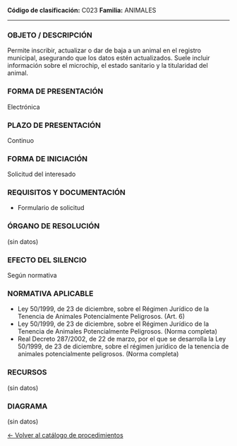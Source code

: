 
**Código de clasificación:** C023
**Familia:** ANIMALES

---

### OBJETO / DESCRIPCIÓN

Permite inscribir, actualizar o dar de baja a un animal en el registro municipal, asegurando que los datos estén actualizados. Suele incluir información sobre el microchip, el estado sanitario y la titularidad del animal.

### FORMA DE PRESENTACIÓN

Electrónica

### PLAZO DE PRESENTACIÓN

Continuo

### FORMA DE INICIACIÓN

Solicitud del interesado

### REQUISITOS Y DOCUMENTACIÓN

- Formulario de solicitud

### ÓRGANO DE RESOLUCIÓN

(sin datos)

### EFECTO DEL SILENCIO

Según normativa

### NORMATIVA APLICABLE

- Ley 50/1999, de 23 de diciembre, sobre el Régimen Jurídico de la Tenencia de Animales Potencialmente Peligrosos. (Art. 6)
- Ley 50/1999, de 23 de diciembre, sobre el Régimen Jurídico de la Tenencia de Animales Potencialmente Peligrosos. (Norma completa)
- Real Decreto 287/2002, de 22 de marzo, por el que se desarrolla la Ley 50/1999, de 23 de diciembre, sobre el régimen jurídico de la tenencia de animales potencialmente peligrosos. (Norma completa)

### RECURSOS

(sin datos)

### DIAGRAMA

(sin datos)


[← Volver al catálogo de procedimientos](../buscador.md)